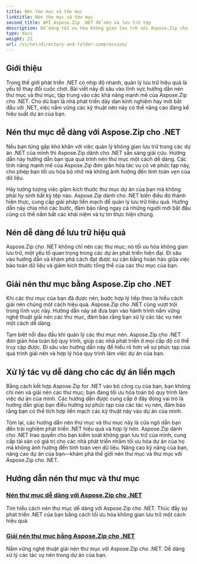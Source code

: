 ```yaml
---
title: Nén thư mục và thư mục
linktitle: Nén thư mục và thư mục
second_title: API Aspose.Zip .NET để nén và lưu trữ tệp
description: Dễ dàng tối ưu hóa không gian lưu trữ với Aspose.Zip cho .NET. Tìm hiểu các kỹ thuật nén và giải nén thư mục để nâng cao các dự án phát triển .NET của bạn.
type: docs
weight: 22
url: /vi/net/directory-and-folder-compression/
---
```


## Giới thiệu

Trong thế giới phát triển .NET có nhịp độ nhanh, quản lý lưu trữ hiệu quả là yếu tố thay đổi cuộc chơi. Bài viết này đi sâu vào lĩnh vực hướng dẫn nén thư mục và thư mục, tập trung vào các khả năng mạnh mẽ của Aspose.Zip cho .NET. Cho dù bạn là nhà phát triển dày dạn kinh nghiệm hay mới bắt đầu với .NET, việc nắm vững các kỹ thuật nén này có thể nâng cao đáng kể hiệu suất dự án của bạn.

## Nén thư mục dễ dàng với Aspose.Zip cho .NET

Nếu bạn từng gặp khó khăn với việc quản lý không gian lưu trữ trong các dự án .NET của mình thì Aspose.Zip dành cho .NET sẵn sàng giải cứu. Hướng dẫn này hướng dẫn bạn qua quá trình nén thư mục một cách dễ dàng. Các tính năng mạnh mẽ của Aspose.Zip đơn giản hóa tác vụ có vẻ phức tạp này, cho phép bạn tối ưu hóa bộ nhớ mà không ảnh hưởng đến tính toàn vẹn của dữ liệu.

Hãy tưởng tượng việc giảm kích thước thư mục dự án của bạn mà không phải hy sinh bất kỳ tệp nào. Aspose.Zip dành cho .NET biến điều đó thành hiện thực, cung cấp giải pháp liền mạch để quản lý lưu trữ hiệu quả. Hướng dẫn này chia nhỏ các bước, đảm bảo rằng ngay cả những người mới bắt đầu cũng có thể nắm bắt các khái niệm và tự tin thực hiện chúng.

## Nén dễ dàng để lưu trữ hiệu quả

Aspose.Zip cho .NET không chỉ nén các thư mục; nó tối ưu hóa không gian lưu trữ, một yếu tố quan trọng trong các dự án phát triển hiện đại. Đi sâu vào hướng dẫn và khám phá cách đạt được sự cân bằng hoàn hảo giữa việc bảo toàn dữ liệu và giảm kích thước tổng thể của các thư mục của bạn.

## Giải nén thư mục bằng Aspose.Zip cho .NET

Khi các thư mục của bạn đã được nén, bước hợp lý tiếp theo là hiểu cách giải nén chúng một cách hiệu quả. Aspose.Zip cho .NET cũng vượt trội trong lĩnh vực này. Hướng dẫn này sẽ đưa bạn vào hành trình nắm vững nghệ thuật giải nén các thư mục, đảm bảo rằng bạn xử lý các tác vụ nén một cách dễ dàng.

Tạm biệt nỗi đau đầu khi quản lý các thư mục nén. Aspose.Zip cho .NET đơn giản hóa toàn bộ quy trình, giúp các nhà phát triển ở mọi cấp độ có thể truy cập được. Đi sâu vào hướng dẫn này để hiểu rõ hơn về sự phức tạp của quá trình giải nén và hợp lý hóa quy trình làm việc dự án của bạn.

## Xử lý tác vụ dễ dàng cho các dự án liền mạch

Bằng cách kết hợp Aspose.Zip for .NET vào bộ công cụ của bạn, bạn không chỉ nén và giải nén các thư mục; bạn đang tối ưu hóa toàn bộ quy trình làm việc dự án của mình. Các hướng dẫn được cung cấp ở đây đóng vai trò là hướng dẫn giúp bạn điều hướng sự phức tạp của các tác vụ nén, đảm bảo rằng bạn có thể tích hợp liền mạch các kỹ thuật này vào dự án của mình.

Tóm lại, các hướng dẫn nén thư mục và thư mục này là cửa ngõ dẫn bạn đến trải nghiệm phát triển .NET hiệu quả và hợp lý hơn. Aspose.Zip dành cho .NET trao quyền cho bạn kiểm soát không gian lưu trữ của mình, cung cấp tài sản có giá trị cho các nhà phát triển nhằm tối ưu hóa dự án của họ mà không ảnh hưởng đến tính toàn vẹn dữ liệu. Nâng cao kỹ năng của bạn, nâng cao dự án của bạn—khám phá thế giới nén thư mục và thư mục với Aspose.Zip cho .NET.
## Hướng dẫn nén thư mục và thư mục
### [Nén thư mục dễ dàng với Aspose.Zip cho .NET](./compress-directory/)
Tìm hiểu cách nén thư mục dễ dàng với Aspose.Zip cho .NET. Thúc đẩy sự phát triển .NET của bạn bằng cách tối ưu hóa không gian lưu trữ một cách hiệu quả.
### [Giải nén thư mục bằng Aspose.Zip cho .NET](./decompress-folder/)
Nắm vững nghệ thuật giải nén thư mục với Aspose.Zip cho .NET. Dễ dàng xử lý các tác vụ nén trong dự án của bạn.